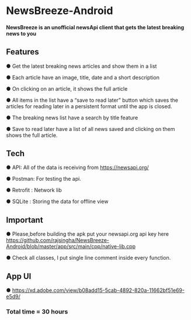 # NewsBreeze-Android
#### NewsBreeze is an unofficial newsApi client that gets the latest breaking news to you

## Features

● Get the latest breaking news articles and show them in a list

● Each article have an image, title, date and a short description

● On clicking on an article, it shows the full article

● All items in the list have a “save to read later” button which saves the articles
for reading later in a persistent format until the app is closed.

● The breaking news list have a search by title feature

● Save to read later have a list of all news saved and clicking on them shows
the full article.

## Tech
● API: All of the data is receiving from https://newsapi.org/

● Postman: For testing the api.

● Retrofit : Network lib

● SQLite : Storing the data for offline view



## Important
● Please,before building the apk put your newsapi.org api key here
https://github.com/rajsingha/NewsBreeze-Android/blob/master/app/src/main/cpp/native-lib.cpp

● Check all classes, I put single line comment inside every function.  

## App UI
● https://xd.adobe.com/view/b08add15-5cab-4892-820a-11662bf51e69-e5d9/

### Total time = 30 hours

